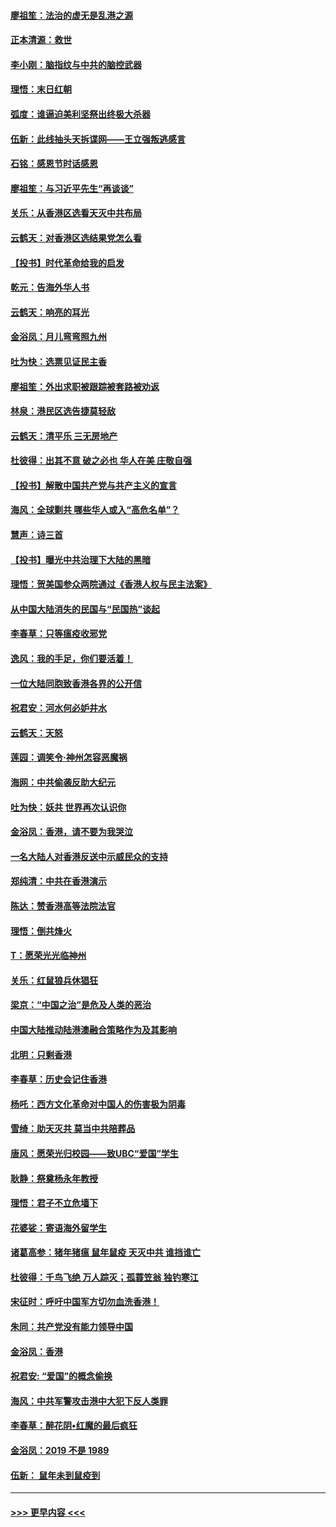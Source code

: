 #### [廖祖笙：法治的虚无是乱港之源](../pages/nsc993/n11690605.md?t=11301022) 
#### [正本清源：救世](../pages/nsc993/n11689134.md?t=11301022) 
#### [李小刚：脑指纹与中共的脑控武器](../pages/nsc993/n11688900.md?t=11301022) 
#### [理悟：末日红朝](../pages/nsc993/n11688829.md?t=11301022) 
#### [弧度：谁逼迫美利坚祭出终极大杀器](../pages/nsc993/n11688735.md?t=11301022) 
#### [伍新：此线抽头天拆谍网——王立强叛逃感言](../pages/nsc993/n11687981.md?t=11301022) 
#### [石铭：感恩节时话感恩](../pages/nsc993/n11687568.md?t=11301022) 
#### [廖祖笙：与习近平先生“再谈谈”](../pages/nsc993/n11687005.md?t=11301022) 
#### [关乐：从香港区选看天灭中共布局](../pages/nsc993/n11686647.md?t=11301022) 
#### [云鹤天：对香港区选结果党怎么看](../pages/nsc993/n11686216.md?t=11301022) 
#### [【投书】时代革命给我的启发](../pages/nsc993/n11684287.md?t=11301022) 
#### [乾元：告海外华人书](../pages/nsc993/n11684044.md?t=11301022) 
#### [云鹤天：响亮的耳光](../pages/nsc993/n11684254.md?t=11301022) 
#### [金浴凤：月儿弯弯照九州](../pages/nsc993/n11684231.md?t=11301022) 
#### [吐为快：选票见证民主香](../pages/nsc993/n11684206.md?t=11301022) 
#### [廖祖笙：外出求职被跟踪被套路被劝返](../pages/nsc993/n11683874.md?t=11301022) 
#### [林泉：港民区选告捷莫轻敌](../pages/nsc993/n11683930.md?t=11301022) 
#### [云鹤天：清平乐 三无房地产](../pages/nsc993/n11681521.md?t=11301022) 
#### [杜彼得：出其不意 破之必也 华人在美 庄敬自强](../pages/nsc993/n11679554.md?t=11301022) 
#### [【投书】解散中国共产党与共产主义的宣言](../pages/nsc993/n11679177.md?t=11301022) 
#### [海风：全球剿共 哪些华人或入“高危名单”？](../pages/nsc993/n11678617.md?t=11301022) 
#### [慧声：诗三首](../pages/nsc993/n11678848.md?t=11301022) 
#### [【投书】曝光中共治理下大陆的黑暗](../pages/nsc993/n11678674.md?t=11301022) 
#### [理悟：贺美国参众两院通过《香港人权与民主法案》](../pages/nsc993/n11678104.md?t=11301022) 
#### [从中国大陆消失的民国与“民国热”谈起](../pages/nsc993/n11678075.md?t=11301022) 
#### [李春草：只等瘟疫收邪党](../pages/nsc993/n11677308.md?t=11301022) 
#### [逸风：我的手足，你们要活着！](../pages/nsc993/n11676352.md?t=11301022) 
#### [一位大陆同胞致香港各界的公开信](../pages/nsc993/n11675761.md?t=11301022) 
#### [祝君安：河水何必妒井水](../pages/nsc993/n11675746.md?t=11301022) 
#### [云鹤天：天怒](../pages/nsc993/n11675718.md?t=11301022) 
#### [莲园：调笑令‧神州怎容恶魔祸](../pages/nsc993/n11675648.md?t=11301022) 
#### [海网：中共偷袭反助大纪元](../pages/nsc993/n11673515.md?t=11301022) 
#### [吐为快：妖共 世界再次认识你](../pages/nsc993/n11673506.md?t=11301022) 
#### [金浴凤：香港，请不要为我哭泣](../pages/nsc993/n11673248.md?t=11301022) 
#### [一名大陆人对香港反送中示威民众的支持](../pages/nsc993/n11672615.md?t=11301022) 
#### [郑纯清：中共在香港演示](../pages/nsc993/n11670539.md?t=11301022) 
#### [陈达：赞香港高等法院法官](../pages/nsc993/n11669542.md?t=11301022) 
#### [理悟：倒共烽火](../pages/nsc993/n11668844.md?t=11301022) 
#### [T：愿荣光光临神州](../pages/nsc993/n11668421.md?t=11301022) 
#### [关乐：红鼠狼兵休猖狂](../pages/nsc993/n11668378.md?t=11301022) 
#### [梁京：“中国之治”是危及人类的恶治](../pages/nsc993/n11668328.md?t=11301022) 
#### [中国大陆推动陆港澳融合策略作为及其影响](../pages/nsc993/n11668157.md?t=11301022) 
#### [北明：只剩香港](../pages/nsc993/n11668002.md?t=11301022) 
#### [李春草：历史会记住香港](../pages/nsc993/n11667927.md?t=11301022) 
#### [杨吒：西方文化革命对中国人的伤害极为阴毒](../pages/nsc993/n11664521.md?t=11301022) 
#### [雪绮：助天灭共 莫当中共陪葬品](../pages/nsc993/n11662650.md?t=11301022) 
#### [唐风：愿荣光归校园——致UBC“爱国”学生](../pages/nsc993/n11662194.md?t=11301022) 
#### [耿静：祭奠杨永年教授](../pages/nsc993/n11662514.md?t=11301022) 
#### [理悟：君子不立危墙下](../pages/nsc993/n11662172.md?t=11301022) 
#### [花婆娑：寄语海外留学生](../pages/nsc993/n11662121.md?t=11301022) 
#### [诸葛高参：猪年猪瘟 鼠年鼠疫 天灭中共 谁挡谁亡](../pages/nsc993/n11661980.md?t=11301022) 
#### [杜彼得：千鸟飞绝 万人踪灭；孤蓑笠翁 独钓寒江](../pages/nsc993/n11661170.md?t=11301022) 
#### [宋征时：呼吁中国军方切勿血洗香港！](../pages/nsc993/n11415318.md?t=11301022) 
#### [朱同：共产党没有能力领导中国](../pages/nsc993/n11660421.md?t=11301022) 
#### [金浴凤：香港](../pages/nsc993/n11660419.md?t=11301022) 
#### [祝君安: “爱国”的概念偷换](../pages/nsc993/n11659706.md?t=11301022) 
#### [海风：中共军警攻击港中大犯下反人类罪](../pages/nsc993/n11659632.md?t=11301022) 
#### [李春草：醉花阴•红魔的最后疯狂](../pages/nsc993/n11659287.md?t=11301022) 
#### [金浴凤：2019 不是 1989](../pages/nsc993/n11657663.md?t=11301022) 
#### [伍新： 鼠年未到鼠疫到](../pages/nsc993/n11655098.md?t=11301022) 

----
#### [ >>> 更早内容 <<< ](../indexes/nsc993-earlier.md)
